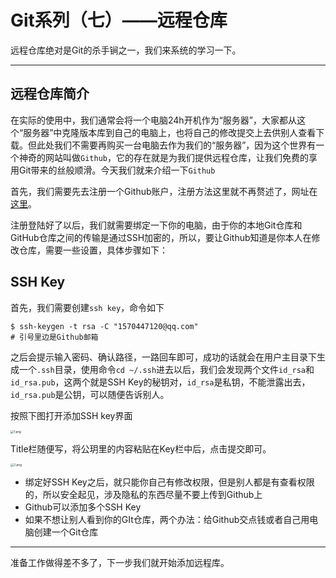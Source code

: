 # Git系列（七）——远程仓库

远程仓库绝对是Git的杀手锏之一，我们来系统的学习一下。

------

## 远程仓库简介

在实际的使用中，我们通常会将一个电脑24h开机作为“服务器”，大家都从这个“服务器”中克隆版本库到自己的电脑上，也将自己的修改提交上去供别人查看下载。但此处我们不需要再购买一台电脑去作为我们的“服务器”，因为这个世界有一个神奇的网站叫做`Github`，它的存在就是为我们提供远程仓库，让我们免费的享用Git带来的丝般顺滑。今天我们就来介绍一下`Github`

首先，我们需要先去注册一个Github账户，注册方法这里就不再赘述了，网址在[这里](https://github.com/)。

注册登陆好了以后，我们就需要绑定一下你的电脑，由于你的本地Git仓库和GitHub仓库之间的传输是通过SSH加密的，所以，要让Github知道是你本人在修改仓库，需要一些设置，具体步骤如下：

## SSH Key

首先，我们需要创建`ssh key`，命令如下

```
$ ssh-keygen -t rsa -C "1570447120@qq.com"
# 引号里边是Github邮箱
```

之后会提示输入密码、确认路径，一路回车即可，成功的话就会在用户主目录下生成一个`.ssh`目录，使用命令`cd ~/.ssh`进去以后，我们会发现两个文件`id_rsa`和`id_rsa.pub`，这两个就是SSH Key的秘钥对，`id_rsa`是私钥，不能泄露出去，`id_rsa.pub`是公钥，可以随便告诉别人。

按照下图打开添加SSH key界面

<img src="https://s1.ax1x.com/2020/08/30/dbiJit.png" alt="1.png" style="zoom: 33%;" />

Title栏随便写，将公玥里的内容粘贴在Key栏中后，点击提交即可。

<img src="https://s1.ax1x.com/2020/08/30/dbi1Zd.png" alt="2.png" style="zoom:33%;" />

+ 绑定好SSH Key之后，就只能你自己有修改权限，但是别人都是有查看权限的，所以安全起见，涉及隐私的东西尽量不要上传到Github上
+ Github可以添加多个SSH Key
+ 如果不想让别人看到你的GIt仓库，两个办法：给Github交点钱或者自己用电脑创建一个Git仓库

------

准备工作做得差不多了，下一步我们就开始添加远程库。